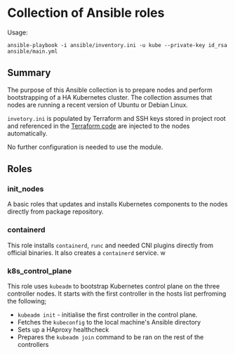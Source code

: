 # Collection of Ansible roles 

Usage: 

```shell
ansible-playbook -i ansible/inventory.ini -u kube --private-key id_rsa ansible/main.yml
```

## Summary

The purpose of this Ansible collection is to prepare nodes and perform bootstrapping of a HA Kubernetes cluster. 
The collection assumes that nodes are running a recent version of Ubuntu or Debian Linux. 

`invetory.ini` is populated by Terraform and SSH keys stored in project root and referenced in the [Terraform code](https://github.com/juhosyrjanen/kube/blob/f0ad27f3b284cf6d39849da7951473d48ac752f7/tf/variables.tf#L1)
are injected to the nodes automatically. 

No further configuration is needed to use the module.

## Roles

### init_nodes

A basic roles that updates and installs Kubernetes components to the nodes directly from package repository.

### containerd

This role installs `containerd`, `runc` and needed CNI plugins directly from official binaries. It also creates a `containerd`
service. w

### k8s_control_plane

This role uses `kubeadm` to bootstrap Kubernetes control plane on the three controller nodes. It starts with the first
controller in the hosts list perfroming the following;

- `kubeadm init` - initialise the first controller in the control plane. 
- Fetches the `kubeconfig` to the local machine's Ansible directory
- Sets up a HAproxy healthcheck
- Prepares the `kubeadm join` command to be ran on the rest of the controllers
